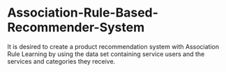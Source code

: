 # Association-Rule-Based-Recommender-System
It is desired to create a product recommendation system with Association Rule Learning by using the data set containing service users and the services and categories they receive.
